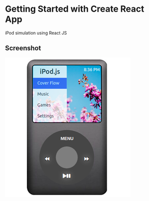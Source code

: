 # Getting Started with Create React App

iPod simulation using React JS

## Screenshot

![Alt text](https://raw.githubusercontent.com/sourabh14/ipod/master/public/images/ipod.png "Shopcart")